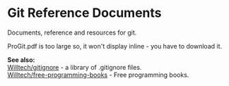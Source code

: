 Git Reference Documents
=======================

Documents, reference and resources for git.

ProGit.pdf is too large so, it won't display inline - you have to download it.

**See also:**  
[Willtech/gitignore](https://github.com/Willtech/gitignore) - a library of .gitignore files.  
[Willtech/free-programming-books](https://github.com/Willtech/free-programming-books) - Free programming books.
